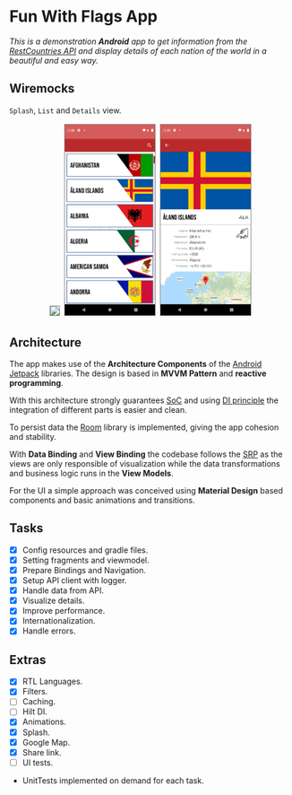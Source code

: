 # **Fun With Flags App**

*This is a demonstration **Android** app to get information from the [RestCountries API](https://restcountries.eu/#rest-countries) and display details of each nation of the  world in a beautiful and easy way.*

## Wiremocks

`Splash`, `List` and `Details` view.

<p align="center">
<img src="images/splash.gif" width="31%" style="margin: 2px; border: 1px solid gray;">
<img src="images/list.png" width="32%" style="margin: 2px; border: 1px solid gray;">
<img src="images/details.png" width="32%" style="margin: 2px; border: 1px solid gray;">
</p>

## Architecture

The app makes use of the **Architecture Components**  of the [Android Jetpack](https://developer.android.com/jetpack/) libraries. The design is based in **MVVM Pattern** and **reactive programming**.

With this architecture strongly guarantees [SoC](https://developer.android.com/jetpack/guide#separation-of-concerns) and using [DI principle](https://en.wikipedia.org/wiki/Dependency_inversion_principle) the integration of different parts is easier and clean.

To persist data the [Room](https://developer.android.com/jetpack/androidx/releases/room) library is implemented, giving the app cohesion and stability.

With **Data Binding** and **View Binding** the codebase follows the [SRP](https://en.wikipedia.org/wiki/Single_responsibility_principle) as the views are only responsible of visualization while the data transformations and business logic runs in the **View Models**.

For the UI a simple approach was conceived using **Material Design** based components and basic animations and transitions.

## Tasks

- [X] Config resources and gradle files.
- [X] Setting fragments and viewmodel.
- [X] Prepare Bindings and Navigation.
- [X] Setup API client with logger.
- [X] Handle data from API.
- [X] Visualize details.
- [X] Improve performance.
- [X] Internationalization.
- [X] Handle errors.

## Extras

- [X] RTL Languages.
- [X] Filters.
- [ ] Caching.
- [ ] Hilt DI.
- [X] Animations.
- [X] Splash.
- [X] Google Map.
- [X] Share link.
- [ ] UI tests.

* UnitTests implemented on demand for each task.
